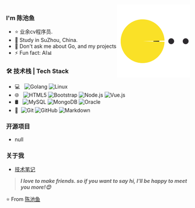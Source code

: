 <img align="right"  alt="GIF" src="https://raw.githubusercontent.com/Aniket965/Aniket965/master/pacman.svg?sanitize=true" width="200" height="200">

### I'm 陈池鱼

- ⭐ 业余cv程序员.
- 🌱 Study in SuZhou, China.
- 💬 Don't ask me about Go, and my projects 
- ⚡ Fun fact: AI📊

### 🛠 技术栈 | Tech Stack

- 💻 &#160; ![Golang](https://img.shields.io/badge/-Golang-333333?style=flat&logo=Java&logoColor=007396)
![Linux](https://img.shields.io/badge/-Linux-333333?style=flat&logo=Linux&logoColor=FCC624)
- 🌐 &#160; ![HTML5](https://img.shields.io/badge/-HTML5-333333?style=flat&logo=HTML5)
![Bootstrap](https://img.shields.io/badge/-Bootstrap-333333?style=flat&logo=bootstrap&logoColor=563D7C)
![Node.js](https://img.shields.io/badge/-Node.js-333333?style=flat&logo=node.js)
![Vue.js](https://img.shields.io/badge/-VueJS-333333?style=flat&logo=Vue.js)
- 🛢 &#160; ![MySQL](https://img.shields.io/badge/-MySQL-333333?style=flat&logo=mysql)
![MongoDB](https://img.shields.io/badge/-MongoDB-333333?style=flat&logo=mongodb)
![Oracle](https://img.shields.io/badge/-Oracle-333333?style=flat&logo=Oracle)
- 🔧 &#160;![Git](https://img.shields.io/badge/-Git-333333?style=flat&logo=git)
![GitHub](https://img.shields.io/badge/-GitHub-333333?style=flat&logo=github)
![Markdown](https://img.shields.io/badge/-Markdown-333333?style=flat&logo=markdown)

### 开源项目
- null


### 关于我
- [技术笔记](https://zhousiwei.gitee.io/ibooks/)


> ***I love to make friends. so if you want to say hi, I'll be happy to meet you more!😊***

⭐️ From [陈池鱼](https://github.com/Hector-qj/)
